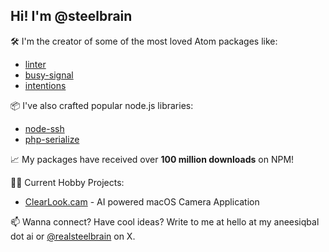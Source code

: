 ## Hi! I'm @steelbrain

🛠 I'm the creator of some of the most loved Atom packages like:
- [linter](https://github.com/steelbrain/linter)
- [busy-signal](https://github.com/steelbrain/busy-signal)
- [intentions](https://github.com/steelbrain/intentions)

📦 I've also crafted popular node.js libraries:
- [node-ssh](https://npmjs.com/package/node-ssh)
- [php-serialize](https://npmjs.com/package/php-serialize)

📈 My packages have received over **100 million downloads** on NPM!

🧑‍💻 Current Hobby Projects:

- [ClearLook.cam](https://clearlook.cam) - AI powered macOS Camera Application

📫 Wanna connect? Have cool ideas? Write to me at hello at my aneesiqbal dot ai or [@realsteelbrain](https://x.com/realsteelbrain) on X.

